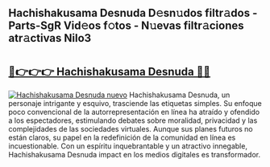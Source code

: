 ## Hachishakusama Desnuda D𝚎sn𝚞dos filtr𝚊dos - Parts-SgR Vid𝚎os f𝚘tos - N𝚞evas filtr𝚊ciones atr𝚊ctivas Nilo3

# <h2><a href="http://mb7vxb.tromn.icu/?c=Hachishakusama+Desnuda">🔗👉👉👉 Hachishakusama Desnuda 🔗🔗</a></h2>

[![Hachishakusama Desnuda nuevo](https://i.imgur.com/pEAQMta.gif)](http://mb7vxb.tromn.icu/?c=Hachishakusama+Desnuda)
Hachishakusama Desnuda, un personaje intrigante y esquivo, trasciende las etiquetas simples. Su enfoque poco convencional de la autorrepresentación en línea ha atraído y ofendido a los espectadores, estimulando debates sobre moralidad, privacidad y las complejidades de las sociedades virtuales. Aunque sus planes futuros no están claros, su papel en la redefinición de la comunidad en línea es incuestionable. Con un espíritu inquebrantable y un atractivo innegable, Hachishakusama Desnuda impact en los medios digitales es transformador.

